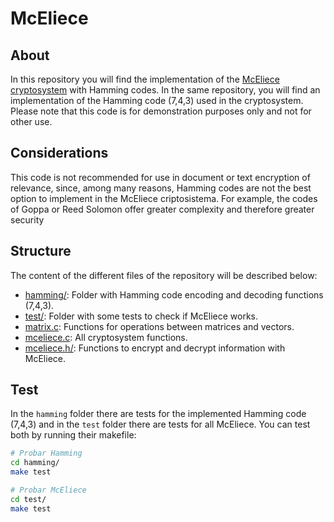 # McEliece

## About

In this repository you will find the implementation of the <a href="https://en.wikipedia.org/wiki/McEliece_cryptosystem">McEliece cryptosystem</a>
with Hamming codes. In the same repository, you will find an implementation of the Hamming code (7,4,3) used in the
cryptosystem. Please note that this code is for demonstration purposes only and not for other use.

## Considerations

This code is not recommended for use in document or text encryption of relevance, since, among many reasons, Hamming
codes are not the best option to implement in the McEliece criptosistema. For example, the codes of Goppa or 
Reed Solomon offer greater complexity and therefore greater security

## Structure

The content of the different files of the repository will be described below:

- <ins>hamming/</ins>: Folder with Hamming code encoding and decoding functions (7,4,3).
- <ins>test/</ins>: Folder with some tests to check if McEliece works.
- <ins>matrix.c</ins>: Functions for operations between matrices and vectors.
- <ins>mceliece.c</ins>: All cryptosystem functions.
- <ins>mceliece.h/</ins>: Functions to encrypt and decrypt information with McEliece.

## Test

In the `hamming` folder there are tests for the implemented Hamming code (7,4,3) and in the `test` folder there are 
tests for all McEliece. You can test both by running their makefile:

```bash
# Probar Hamming
cd hamming/
make test

# Probar McEliece
cd test/
make test
```
